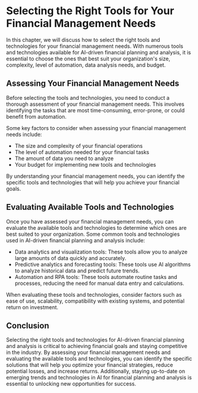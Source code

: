 Selecting the Right Tools for Your Financial Management Needs
==============================================================================================================================================

In this chapter, we will discuss how to select the right tools and technologies for your financial management needs. With numerous tools and technologies available for AI-driven financial planning and analysis, it is essential to choose the ones that best suit your organization's size, complexity, level of automation, data analysis needs, and budget.

Assessing Your Financial Management Needs
-----------------------------------------

Before selecting the tools and technologies, you need to conduct a thorough assessment of your financial management needs. This involves identifying the tasks that are most time-consuming, error-prone, or could benefit from automation.

Some key factors to consider when assessing your financial management needs include:

* The size and complexity of your financial operations
* The level of automation needed for your financial tasks
* The amount of data you need to analyze
* Your budget for implementing new tools and technologies

By understanding your financial management needs, you can identify the specific tools and technologies that will help you achieve your financial goals.

Evaluating Available Tools and Technologies
-------------------------------------------

Once you have assessed your financial management needs, you can evaluate the available tools and technologies to determine which ones are best suited to your organization. Some common tools and technologies used in AI-driven financial planning and analysis include:

* Data analytics and visualization tools: These tools allow you to analyze large amounts of data quickly and accurately.
* Predictive analytics and forecasting tools: These tools use AI algorithms to analyze historical data and predict future trends.
* Automation and RPA tools: These tools automate routine tasks and processes, reducing the need for manual data entry and calculations.

When evaluating these tools and technologies, consider factors such as ease of use, scalability, compatibility with existing systems, and potential return on investment.

Conclusion
----------

Selecting the right tools and technologies for AI-driven financial planning and analysis is critical to achieving financial goals and staying competitive in the industry. By assessing your financial management needs and evaluating the available tools and technologies, you can identify the specific solutions that will help you optimize your financial strategies, reduce potential losses, and increase returns. Additionally, staying up-to-date on emerging trends and technologies in AI for financial planning and analysis is essential to unlocking new opportunities for success.
